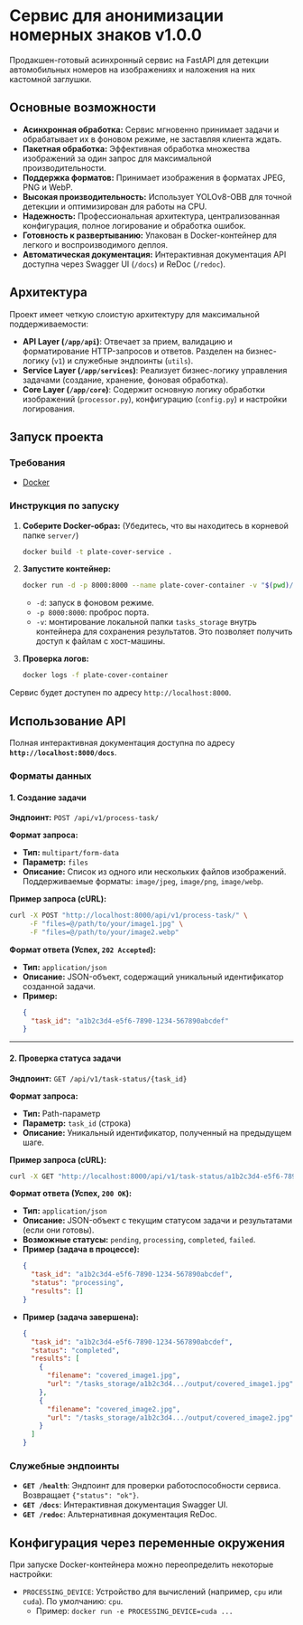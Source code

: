 # Сервис для анонимизации номерных знаков v1.0.0

Продакшен-готовый асинхронный сервис на FastAPI для детекции автомобильных номеров на изображениях и наложения на них кастомной заглушки.

## Основные возможности

- **Асинхронная обработка:** Сервис мгновенно принимает задачи и обрабатывает их в фоновом режиме, не заставляя клиента ждать.
- **Пакетная обработка:** Эффективная обработка множества изображений за один запрос для максимальной производительности.
- **Поддержка форматов:** Принимает изображения в форматах JPEG, PNG и WebP.
- **Высокая производительность:** Использует YOLOv8-OBB для точной детекции и оптимизирован для работы на CPU.
- **Надежность:** Профессиональная архитектура, централизованная конфигурация, полное логирование и обработка ошибок.
- **Готовность к развертыванию:** Упакован в Docker-контейнер для легкого и воспроизводимого деплоя.
- **Автоматическая документация:** Интерактивная документация API доступна через Swagger UI (`/docs`) и ReDoc (`/redoc`).

## Архитектура

Проект имеет четкую слоистую архитектуру для максимальной поддерживаемости:

- **API Layer (`/app/api`)**: Отвечает за прием, валидацию и форматирование HTTP-запросов и ответов. Разделен на бизнес-логику (`v1`) и служебные эндпоинты (`utils`).
- **Service Layer (`/app/services`)**: Реализует бизнес-логику управления задачами (создание, хранение, фоновая обработка).
- **Core Layer (`/app/core`)**: Содержит основную логику обработки изображений (`processor.py`), конфигурацию (`config.py`) и настройки логирования.

## Запуск проекта

### Требования

- [Docker](https://www.docker.com/get-started)

### Инструкция по запуску

1.  **Соберите Docker-образ:**
    (Убедитесь, что вы находитесь в корневой папке `server/`)

    ```bash
    docker build -t plate-cover-service .
    ```

2.  **Запустите контейнер:**

    ```bash
    docker run -d -p 8000:8000 --name plate-cover-container -v "$(pwd)/tasks_storage":/app/tasks_storage plate-cover-service
    ```

    - `-d`: запуск в фоновом режиме.
    - `-p 8000:8000`: проброс порта.
    - `-v`: монтирование локальной папки `tasks_storage` внутрь контейнера для сохранения результатов. Это позволяет получить доступ к файлам с хост-машины.

3.  **Проверка логов:**
    ```bash
    docker logs -f plate-cover-container
    ```

Сервис будет доступен по адресу `http://localhost:8000`.

## Использование API

Полная интерактивная документация доступна по адресу **`http://localhost:8000/docs`**.

### Форматы данных

#### 1. Создание задачи

**Эндпоинт:** `POST /api/v1/process-task/`

**Формат запроса:**

- **Тип:** `multipart/form-data`
- **Параметр:** `files`
- **Описание:** Список из одного или нескольких файлов изображений. Поддерживаемые форматы: `image/jpeg`, `image/png`, `image/webp`.

**Пример запроса (cURL):**

```bash
curl -X POST "http://localhost:8000/api/v1/process-task/" \
     -F "files=@/path/to/your/image1.jpg" \
     -F "files=@/path/to/your/image2.webp"
```

**Формат ответа (Успех, `202 Accepted`):**

- **Тип:** `application/json`
- **Описание:** JSON-объект, содержащий уникальный идентификатор созданной задачи.
- **Пример:**
  ```json
  {
    "task_id": "a1b2c3d4-e5f6-7890-1234-567890abcdef"
  }
  ```

---

#### 2. Проверка статуса задачи

**Эндпоинт:** `GET /api/v1/task-status/{task_id}`

**Формат запроса:**

- **Тип:** Path-параметр
- **Параметр:** `task_id` (строка)
- **Описание:** Уникальный идентификатор, полученный на предыдущем шаге.

**Пример запроса (cURL):**

```bash
curl -X GET "http://localhost:8000/api/v1/task-status/a1b2c3d4-e5f6-7890-1234-567890abcdef"
```

**Формат ответа (Успех, `200 OK`):**

- **Тип:** `application/json`
- **Описание:** JSON-объект с текущим статусом задачи и результатами (если они готовы).
- **Возможные статусы:** `pending`, `processing`, `completed`, `failed`.
- **Пример (задача в процессе):**
  ```json
  {
    "task_id": "a1b2c3d4-e5f6-7890-1234-567890abcdef",
    "status": "processing",
    "results": []
  }
  ```
- **Пример (задача завершена):**
  ```json
  {
    "task_id": "a1b2c3d4-e5f6-7890-1234-567890abcdef",
    "status": "completed",
    "results": [
      {
        "filename": "covered_image1.jpg",
        "url": "/tasks_storage/a1b2c3d4.../output/covered_image1.jpg"
      },
      {
        "filename": "covered_image2.jpg",
        "url": "/tasks_storage/a1b2c3d4.../output/covered_image2.jpg"
      }
    ]
  }
  ```

### Служебные эндпоинты

- **`GET /health`**: Эндпоинт для проверки работоспособности сервиса. Возвращает `{"status": "ok"}`.
- **`GET /docs`**: Интерактивная документация Swagger UI.
- **`GET /redoc`**: Альтернативная документация ReDoc.

## Конфигурация через переменные окружения

При запуске Docker-контейнера можно переопределить некоторые настройки:

- `PROCESSING_DEVICE`: Устройство для вычислений (например, `cpu` или `cuda`). По умолчанию: `cpu`.
  - Пример: `docker run -e PROCESSING_DEVICE=cuda ...`

